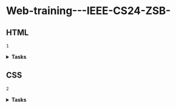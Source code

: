 # Web-training---IEEE-CS24-ZSB-
## HTML

```1```<details><summary> **Tasks**</summary>
```1```<details> <summary> **Task 1**</summary>

|[1<sup>st</sup> Assignment Questions](https://elzero.org/html-assignments-lesson-from-1-to-5/)|[2<sup>nd</sup>Assignment Questions](https://elzero.org/html-assignments-lesson-from-6-to-10/)|[3<sup>rd</sup> Assignment Questions](https://elzero.org/html-assignments-lesson-from-11-to-14/)|
|:---:|:---:|:---:|
|Soultion|Soultion|Soultion|
|[1<sup>st</sup> Assignment](/HTML/Task%201/Assignments%20from%201-to-5/Assignment-1.html)|[1<sup>st</sup> Assignment](/HTML/Task%201/Assignments%20from%206-to-10/Assignment-1.html)|[1<sup>st</sup> Assignment](/HTML/Task%201/Assignments%20from%2011-to-14/Assignment-1.html)|
|[2<sup>nd</sup> Assignment](/HTML/Task%201/Assignments%20from%201-to-5/Assignment-2.html)|[2<sup>nd</sup>Assignment](/HTML/Task%201/Assignments%20from%206-to-10/Assignment-2.html)|[2<sup>nd</sup>Assignment](/HTML/Task%201/Assignments%20from%2011-to-14/Assignment-2.html)|
|[3<sup>rd</sup> Assignment](/HTML/Task%201/Assignments%20from%201-to-5/Assignment-3.html)|[3<sup>rd</sup> Assignment](/HTML/Task%201/Assignments%20from%206-to-10/Assignment-3.html)|[3<sup>rd</sup> Assignment](/HTML/Task%201/Assignments%20from%2011-to-14/Assignment-3.html)|
|[4<sup>th</sup> Assignment](/HTML/Task%201/Assignments%20from%201-to-5/Assignment-4.html)|[4<sup>th</sup> Assignment](/HTML/Task%201/Assignments%20from%206-to-10/Assignment-4.html)|[4<sup>th</sup> Assignment](/HTML/Task%201/Assignments%20from%2011-to-14/Assignment-4.html)|
|---|[5<sup>th</sup> Assignment](/HTML/Task%201/Assignments%20from%206-to-10/Assignment-5.html)|---|
|---|[6<sup>th</sup> Assignment](/HTML/Task%201/Assignments%20from%206-to-10/Assignment-6.html)|---|
|---|[7<sup>th</sup> Assignment](/HTML/Task%201/Assignments%20from%206-to-10/Assignment-7.html)|---|

</details>

```2```<details> <summary> **Task 2**</summary>

|[1<sup>st</sup> Assignment Questions](https://elzero.org/html-assignments-lesson-from-15-to-18/)|[2<sup>nd</sup>Assignment Questions](https://elzero.org/html-assignments-lesson-from-19-to-23/)|[3<sup>rd</sup> Assignment Questions](https://elzero.org/html-assignments-lesson-from-24-to-27/)|
|:---:|:---:|:---:|
|Soultion|Soultion|Soultion|
|[1<sup>st</sup> Assignment](/HTML/Task%202/Assignments%20from%2015-to-18/Assignment-1.html)|[1<sup>st</sup> Assignment](/HTML/Task%202/Assignments%20from%2019-to-23/Assignment-1.html)|[1<sup>st</sup> Assignment](/HTML/Task%202/Assignments%20from%2024-to-27/Assignment-1.html)|
|[2<sup>nd</sup>Assignment](/HTML/Task%202/Assignments%20from%2015-to-18/Assignment-2.html)|[2<sup>nd</sup>Assignment](/HTML/Task%202/Assignments%20from%2019-to-23/Assignment-2.html)|[2<sup>nd</sup>Assignment](/HTML/Task%202/Assignments%20from%2024-to-27/Assignment-2.html)|
|[3<sup>rd</sup> Assignment](/HTML/Task%202/Assignments%20from%2015-to-18/Assignment-3.html)|[3<sup>rd</sup> Assignment](/HTML/Task%202/Assignments%20from%2019-to-23/Assignment-3.html)|---|
|---|[4<sup>th</sup> Assignment](/HTML/Task%202/Assignments%20from%2019-to-23/Assignment-4.html)|---|

</details>

```3```<details> <summary> **Task 3**</summary>

---
|[1<sup>st</sup> Assignment Questions](https://elzero.org/html-assignments-lesson-from-28-to-30/)|[2<sup>nd</sup>Assignment Questions](https://elzero.org/html-assignments-lesson-from-31-to-34/)|[3<sup>rd</sup> Assignment Questions](https://elzero.org/html-assignments-lesson-from-15-to-18/)|
|:---:|:---:|:---:|
|Soultion|Soultion|Soultion|
|[1<sup>st</sup> Assignment](/HTML/Task%203/Assignments%20from%2028-t-30/Assignment-1.html)|[1<sup>st</sup> Assignment](/HTML/Task%203/Assignments%20from%2031-t-34/Assignment-1.html)|[1<sup>st</sup> Assignment](/HTML/Task%203/Assignments%20from%2035-t-37/Assignment-1.html)|
|---|---|[2<sup>nd</sup>Assignment](/HTML/Task%203/Assignments%20from%2035-t-37/Assignment-2.html)|

</details>

</details>

## CSS

```2```<details> <summary>**Tasks**</summary>
```4```<details> <summary>**Task 4**</summary>

[1<sup>st</sup> Assignment Questions](https://elzero.org/css-assignments-lesson-from-1-to-4/)
|Soultion HTML|Soultion CSS |
|:---:|:---:|
|None|[1<sup>st</sup> Assignment](/CSS/Task%204/Assignments%20from%201-to-4/Assignment-1.css)|
|[2<sup>nd</sup>Assignment](/CSS/Task%204/Assignments%20from%201-to-4/Assignment-2.html)|None|
|[3<sup>rd</sup> Assignment](/CSS/Task%204/Assignments%20from%201-to-4/Assignment-3.html)|None|
|[4<sup>th</sup> Assignment](/CSS/Task%204/Assignments%20from%201-to-4/Assignment-4.html)|None|
|None|[5<sup>th</sup> Assignment](/CSS/Task%204/Assignments%20from%201-to-4/Assignment-5.css)|
|None|[6<sup>th</sup> Assignment](/CSS/Task%204/Assignments%20from%201-to-4/Assignment-6.css)|


[2<sup>nd</sup>Assignment Questions](https://elzero.org/css-assignments-lesson-from-5-to-8/)
|Soultion HTML|Soultion CSS |
|:---:|:---:|
|[1<sup>st</sup> Assignment](/CSS/Task%204/Assignments%20from%205-to-8/Assignment-1.html)|[1<sup>st</sup> Assignment](/CSS/Task%204/Assignments%20from%205-to-8/Assignment-1.css)|
|[2<sup>nd</sup>Assignment](/CSS/Task%204/Assignments%20from%205-to-8/Assignment-2.html)|[2<sup>nd</sup>Assignment](/CSS/Task%204/Assignments%20from%205-to-8/Assignment-2.css)|
|[3<sup>rd</sup> Assignment](/CSS/Task%204/Assignments%20from%205-to-8/Assignment-3.html)|[3<sup>rd</sup> Assignment](/CSS/Task%204/Assignments%20from%205-to-8/Assignment-3.css)|
|[4<sup>th</sup> Assignment](/CSS/Task%204/Assignments%20from%205-to-8/Assignment-4.html)|[4<sup>th</sup> Assignment](/CSS/Task%204/Assignments%20from%205-to-8/Assignment-4.css)|


[3<sup>rd</sup> Assignment Questions](https://elzero.org/css-assignments-lesson-from-9-to-12/)
|Soultion HTML|Soultion CSS |
|:---:|:---:|
|[1<sup>st</sup> Assignment](/CSS/Task%204/Assignments%20from%209-to-12/Assignment-1.html)|[1<sup>st</sup> Assignment](/CSS/Task%204/Assignments%20from%209-to-12/Assignment-1.css)|
|[2<sup>nd</sup>Assignment](/CSS/Task%204/Assignments%20from%209-to-12/Assignment-2.html)|[2<sup>nd</sup>Assignment](/CSS/Task%204/Assignments%20from%209-to-12/Assignment-2.css)|

[4<sup>th</sup> Assignment Questions](https://elzero.org/css-assignments-lesson-from-13-to-16/)
|Soultion HTML|Soultion CSS |
|:---:|:---:|
|[1<sup>st</sup> Assignment](/CSS/Task%204/Assignments%20from%2013-to-16/Assignment-1.html)|[1<sup>st</sup> Assignment](/CSS/Task%204/Assignments%20from%2013-to-16/Assignment-1.css)|
|[2<sup>nd</sup>Assignment](/CSS/Task%204/Assignments%20from%2013-to-16/Assignment-2.html)|[2<sup>nd</sup>Assignment](/CSS/Task%204/Assignments%20from%2013-to-16/Assignment-2.css)|

</details>

---

```5```<details> <summary>**Task 5**</summary>

[1<sup>st</sup> Assignment Questions](https://elzero.org/css-assignments-lesson-from-17-to-21/)
|Soultion HTML|Soultion CSS |
|:---:|:---:|
|[1<sup>st</sup> Assignment](/CSS/Task%205/Assignments%20from%2017-to-21/Assignment-1.html)|[1<sup>st</sup> Assignment](/CSS/Task%205/Assignments%20from%2017-to-21/Assignment-1.css)|
|[2<sup>nd</sup>Assignment](/CSS/Task%205/Assignments%20from%2017-to-21/Assignment-2.html)|[2<sup>nd</sup>Assignment](/CSS/Task%205/Assignments%20from%2017-to-21/Assignment-2.css)|
|[3<sup>rd</sup> Assignment](/CSS/Task%205/Assignments%20from%2017-to-21/Assignment-3.html)|[3<sup>rd</sup> Assignment](/CSS/Task%205/Assignments%20from%2017-to-21/Assignment-3.css)|
|[4<sup>th</sup> Assignment](/CSS/Task%205/Assignments%20from%2017-to-21/Assignment-4.html)|[4<sup>th</sup> Assignment](/CSS/Task%205/Assignments%20from%2017-to-21/Assignment-4.css)|


[2<sup>nd</sup> Assignment Questions](https://elzero.org/css-assignments-lesson-from-22-to-26/)
|Soultion HTML|Soultion CSS |
|:---:|:---:|
|[1<sup>st</sup> Assignment](/CSS/Task%205/Assignments%20from%2022-to-26/Assignment-1.html)|[1<sup>st</sup> Assignment](/CSS/Task%205/Assignments%20from%2022-to-26/Assignment-1.css)|
|[2<sup>nd</sup>Assignment](/CSS/Task%205/Assignments%20from%2022-to-26/Assignment-2.html)|[2<sup>nd</sup>Assignment](/CSS/Task%205/Assignments%20from%2022-to-26/Assignment-2.css)|
|[3<sup>rd</sup> Assignment](/CSS/Task%205/Assignments%20from%2022-to-26/Assignment-3.html)|[3<sup>rd</sup> Assignment](/CSS/Task%205/Assignments%20from%2022-to-26/Assignment-3.css)|

</details>

---

```6```<details> <summary>**Task 6**</summary>

[1<sup>st</sup> Assignment Questions](https://elzero.org/css-assignments-lesson-from-27-to-29/)
|Soultion HTML|Soultion CSS |
|:---:|:---:|
|[1<sup>st</sup> Assignment](/CSS/Task%206/Assignments%20from%2027-to-29/Assignment-1.html)|[1<sup>st</sup> Assignment](/CSS/Task%206/Assignments%20from%2027-to-29/Assignment-1.css)|
|[2<sup>nd</sup>Assignment](/CSS/Task%206/Assignments%20from%2027-to-29/Assignment-2.html)|[2<sup>nd</sup>Assignment](/CSS/Task%206/Assignments%20from%2027-to-29/Assignment-2.css)|


[2<sup>nd</sup> Assignment Questions](https://elzero.org/css-assignments-lesson-from-30-to-33/)
|Soultion HTML|Soultion CSS |
|:---:|:---:|
|[1<sup>st</sup> Assignment](/CSS/Task%206/Assignments%20from%2030-to-33/Assignment-1.html)|[1<sup>st</sup> Assignment](/CSS/Task%206/Assignments%20from%2030-to-33/Assignment-1.css)|
|[2<sup>nd</sup>Assignment](/CSS/Task%206/Assignments%20from%2030-to-33/Assignment-2.html)|[2<sup>nd</sup>Assignment](/CSS/Task%206/Assignments%20from%2030-to-33/Assignment-2.css)|
|[3<sup>rd</sup> Assignment](/CSS/Task%206/Assignments%20from%2030-to-33/Assignment-3.html)|[3<sup>rd</sup> Assignment](/CSS/Task%206/Assignments%20from%2030-to-33/Assignment-3.css)|
|[4<sup>th</sup> Assignment](/CSS/Task%206/Assignments%20from%2030-to-33/Assignment-4.html)|[4<sup>th</sup> Assignment](/CSS/Task%206/Assignments%20from%2030-to-33/Assignment-4.css)|


[3<sup>rd</sup> Assignment Questions](https://elzero.org/css-assignments-lesson-from-34-to-37/)
|Soultion HTML|Soultion CSS |
|:---:|:---:|
|[1<sup>st</sup> Assignment](/CSS/Task%206/Assignments%20from%2034-to-37/Assignment-1.html)|[1<sup>st</sup> Assignment](/CSS/Task%206/Assignments%20from%2034-to-37/Assignment-1.css)|
|[2<sup>nd</sup>Assignment](/CSS/Task%206/Assignments%20from%2034-to-37/Assignment-2.html)|[2<sup>nd</sup>Assignment](/CSS/Task%206/Assignments%20from%2034-to-37/Assignment-2.css)|
|[3<sup>rd</sup> Assignment](/CSS/Task%206/Assignments%20from%2034-to-37/Assignment-3.html)|[3<sup>rd</sup> Assignment](/CSS/Task%206/Assignments%20from%2034-to-37/Assignment-3.css)|
|[4<sup>th</sup> Assignment](/CSS/Task%206/Assignments%20from%2034-to-37/Assignment-4.html)|[4<sup>th</sup> Assignment](/CSS/Task%206/Assignments%20from%2034-to-37/Assignment-4.css)|




</details>

</details>
